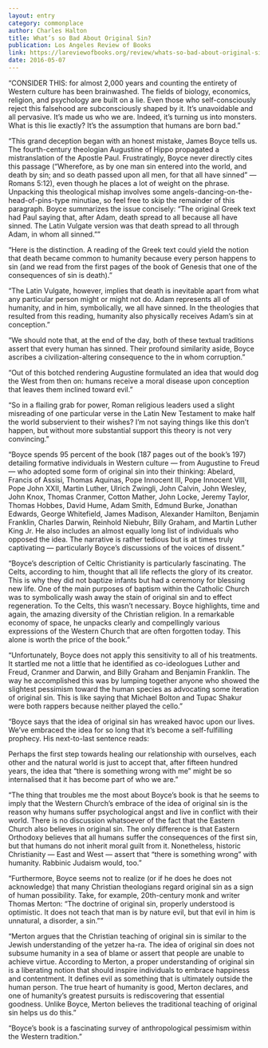 ```yaml
---
layout: entry
category: commonplace
author: Charles Halton
title: What’s so Bad About Original Sin?
publication: Los Angeles Review of Books
link: https://lareviewofbooks.org/review/whats-so-bad-about-original-sin/
date: 2016-05-07
---
```


“CONSIDER THIS: for almost 2,000 years and counting the entirety of Western culture has been brainwashed. The fields of biology, economics, religion, and psychology are built on a lie. Even those who self-consciously reject this falsehood are subconsciously shaped by it. It’s unavoidable and all pervasive. It’s made us who we are. Indeed, it’s turning us into monsters. What is this lie exactly? It’s the assumption that humans are born bad.”

“This grand deception began with an honest mistake, James Boyce tells us. The fourth-century theologian Augustine of Hippo propagated a mistranslation of the Apostle Paul. Frustratingly, Boyce never directly cites this passage (“Wherefore, as by one man sin entered into the world, and death by sin; and so death passed upon all men, for that all have sinned” — Romans 5:12), even though he places a lot of weight on the phrase. Unpacking this theological mishap involves some angels-dancing-on-the-head-of-pins-type minutiae, so feel free to skip the remainder of this paragraph. Boyce summarizes the issue concisely: “The original Greek text had Paul saying that, after Adam, death spread to all because all have sinned. The Latin Vulgate version was that death spread to all through Adam, in whom all sinned.””

“Here is the distinction. A reading of the Greek text could yield the notion that death became common to humanity because every person happens to sin (and we read from the first pages of the book of Genesis that one of the consequences of sin is death).”

“The Latin Vulgate, however, implies that death is inevitable apart from what any particular person might or might not do. Adam represents all of humanity, and in him, symbolically, we all have sinned. In the theologies that resulted from this reading, humanity also physically receives Adam’s sin at conception.”

“We should note that, at the end of the day, both of these textual traditions assert that every human has sinned. Their profound similarity aside, Boyce ascribes a civilization-altering consequence to the in whom corruption.”

“Out of this botched rendering Augustine formulated an idea that would dog the West from then on: humans receive a moral disease upon conception that leaves them inclined toward evil.”

“So in a flailing grab for power, Roman religious leaders used a slight misreading of one particular verse in the Latin New Testament to make half the world subservient to their wishes? I’m not saying things like this don’t happen, but without more substantial support this theory is not very convincing.”

“Boyce spends 95 percent of the book (187 pages out of the book’s 197) detailing formative individuals in Western culture — from Augustine to Freud — who adopted some form of original sin into their thinking: Abelard, Francis of Assisi, Thomas Aquinas, Pope Innocent III, Pope Innocent VIII, Pope John XXII, Martin Luther, Ulrich Zwingli, John Calvin, John Wesley, John Knox, Thomas Cranmer, Cotton Mather, John Locke, Jeremy Taylor, Thomas Hobbes, David Hume, Adam Smith, Edmund Burke, Jonathan Edwards, George Whitefield, James Madison, Alexander Hamilton, Benjamin Franklin, Charles Darwin, Reinhold Niebuhr, Billy Graham, and Martin Luther King Jr. He also includes an almost equally long list of individuals who opposed the idea. The narrative is rather tedious but is at times truly captivating — particularly Boyce’s discussions of the voices of dissent.”

“Boyce’s description of Celtic Christianity is particularly fascinating. The Celts, according to him, thought that all life reflects the glory of its creator. This is why they did not baptize infants but had a ceremony for blessing new life. One of the main purposes of baptism within the Catholic Church was to symbolically wash away the stain of original sin and to effect regeneration. To the Celts, this wasn’t necessary. Boyce highlights, time and again, the amazing diversity of the Christian religion. In a remarkable economy of space, he unpacks clearly and compellingly various expressions of the Western Church that are often forgotten today. This alone is worth the price of the book.”

“Unfortunately, Boyce does not apply this sensitivity to all of his treatments. It startled me not a little that he identified as co-ideologues Luther and Freud, Cranmer and Darwin, and Billy Graham and Benjamin Franklin. The way he accomplished this was by lumping together anyone who showed the slightest pessimism toward the human species as advocating some iteration of original sin. This is like saying that Michael Bolton and Tupac Shakur were both rappers because neither played the cello.”

“Boyce says that the idea of original sin has wreaked havoc upon our lives. We’ve embraced the idea for so long that it’s become a self-fulfilling prophecy. His next-to-last sentence reads:

Perhaps the first step towards healing our relationship with ourselves, each other and the natural world is just to accept that, after fifteen hundred years, the idea that “there is something wrong with me” might be so internalised that it has become part of who we are.”

“The thing that troubles me the most about Boyce’s book is that he seems to imply that the Western Church’s embrace of the idea of original sin is the reason why humans suffer psychological angst and live in conflict with their world. There is no discussion whatsoever of the fact that the Eastern Church also believes in original sin. The only difference is that Eastern Orthodoxy believes that all humans suffer the consequences of the first sin, but that humans do not inherit moral guilt from it. Nonetheless, historic Christianity — East and West — assert that “there is something wrong” with humanity. Rabbinic Judaism would, too.”

“Furthermore, Boyce seems not to realize (or if he does he does not acknowledge) that many Christian theologians regard original sin as a sign of human possibility. Take, for example, 20th-century monk and writer Thomas Merton: “The doctrine of original sin, properly understood is optimistic. It does not teach that man is by nature evil, but that evil in him is unnatural, a disorder, a sin.””

“Merton argues that the Christian teaching of original sin is similar to the Jewish understanding of the yetzer ha-ra. The idea of original sin does not subsume humanity in a sea of blame or assert that people are unable to achieve virtue. According to Merton, a proper understanding of original sin is a liberating notion that should inspire individuals to embrace happiness and contentment. It defines evil as something that is ultimately outside the human person. The true heart of humanity is good, Merton declares, and one of humanity’s greatest pursuits is rediscovering that essential goodness. Unlike Boyce, Merton believes the traditional teaching of original sin helps us do this.”

“Boyce’s book is a fascinating survey of anthropological pessimism within the Western tradition.”
